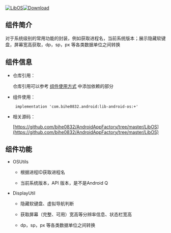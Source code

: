 [![LibOS](https://img.shields.io/badge/AndroidAppFactory-LibOS-brightgreen)](#!doc/detail/lib-android-os.md)[![Download](https://api.bintray.com/packages/bihe0832/android/lib-android-os/images/download.svg) ](https://bintray.com/bihe0832/android/lib-android-os/_latestVersion)

## 组件简介

对于系统级别的常用功能的封装，例如获取进程名，当前系统版本；展示隐藏软键盘，屏幕宽高获取，dp，sp，px 等各类数据单位之间转换

## 组件信息

- 仓库引用：

    仓库引用可以参考 [组件使用方式](http://android.bihe0832.com/#!start.md) 中添加依赖的部分

- 组件使用：

	   implementation 'com.bihe0832.android:lib-android-os:+'

- 相关源码：

    [https://github.com/bihe0832/AndroidAppFactory/tree/master/LibOS](https://github.com/bihe0832/AndroidAppFactory/tree/master/LibOS)

## 组件功能

- OSUtils

  - 根据进程ID获取进程名

  - 当前系统版本，API 版本，是不是Android Q
        
- DisplayUtil

  - 隐藏软键盘、虚拟导航判断

  - 获取屏幕（完整、可用）宽高等分辨率信息、状态栏宽高
    
  - dp，sp，px 等各类数据单位之间转换
